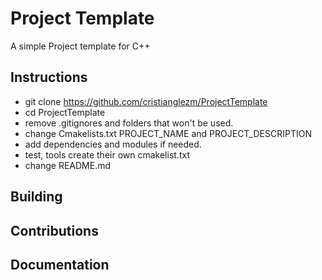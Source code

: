 # Project Template #

A simple Project template for C++

## Instructions ##

* git clone https://github.com/cristianglezm/ProjectTemplate
* cd ProjectTemplate
* remove .gitignores and folders that won't be used.
* change Cmakelists.txt PROJECT_NAME and PROJECT_DESCRIPTION
* add dependencies and modules if needed.
* test, tools create their own cmakelist.txt
* change README.md

## Building ##


## Contributions ##


## Documentation ##
